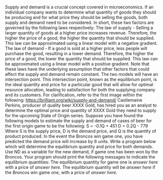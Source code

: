 Supply and demand is a crucial concept covered in microeconomics. If an individual company wants to determine what quantity of goods they should be producing and for what price they should be selling the goods, both supply and demand need to be considered. In short, these two factors are governed by the following laws respectively:
The law of supply - Selling a larger quantity of goods at a higher price increases revenue. Therefore, the higher the price of a good, the higher the quantity that should be supplied. This law can be approximated using a linear model with a negative gradient.
The law of demand - If a good is sold at a higher price, less people will purchase the good, resulting in a lower demand. Therefore, the higher the price of a good, the lower the quantity that should be supplied. This law can be approximated using a linear model with a positive gradient. 
Note that these laws have the underlying assumption that other factors that could affect the supply and demand remain constant.
The two models will have an intersection point. This intersection point, known as the equilibrium point, is the ideal quantity and price for a particular good that will allow for optimal resource allocation, leading to satisfaction for both the supplying company and its customers. For clarification, refer to the first image within the following: https://brilliant.org/wiki/supply-and-demand/
Castlemaine Perkins, producer of quality beer XXXX Gold, has hired you as an analyst to determine the optimal price and quantity of XXXX Gold they need to supply for the upcoming State of Origin series. Suppose you have found the following models to estimate the supply and demand of cases of beer for the first origin game to be the following:
S = -0.1Q + 451
D = 0.2Q - 779
Where S is the supply price, D is the demand price, and Q is the quantity of product produced.
In the event the Broncos win game one, you have predicted the demand price will increase by 6 units.
Write a program below which will determine the equilibrium quantity and price for both demands. Use ND as a variable for the new demand, if game one has been won by the Broncos. Your program should print the following messages to indicate the equilibrium quantities:
The equilibrium quantity for game one is *answer here* with a price of *answer here.*
The equilibrium quantity will be *answer here* if the Broncos win game one, with a price of *answer here.*
